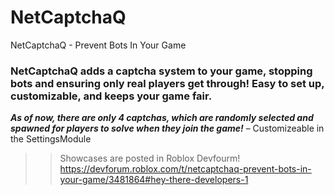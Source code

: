 # NetCaptchaQ
NetCaptchaQ - Prevent Bots In Your Game


### NetCaptchaQ adds a captcha system to your game, stopping bots and ensuring only real players get through! Easy to set up, customizable, and keeps your game fair.
***As of now, there are only 4 captchas, which are randomly selected and spawned for players to solve when they join the game!*** – Customizeable in the SettingsModule

>> Showcases are posted in Roblox Devfourm!
>> https://devforum.roblox.com/t/netcaptchaq-prevent-bots-in-your-game/3481864#hey-there-developers-1
